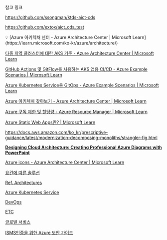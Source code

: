 참고 링크

https://github.com/ssongman/ktds-aict-cds

https://github.com/extox/aict_cds_test

<aside>
💡 [Azure 아키텍처 센터 - Azure Architecture Center | Microsoft Learn](https://learn.microsoft.com/ko-kr/azure/architecture/)

[다중 지역 클러스터에 대한 AKS 기준 - Azure Architecture Center | Microsoft Learn](https://learn.microsoft.com/ko-kr/azure/architecture/reference-architectures/containers/aks-multi-region/aks-multi-cluster)

[GitHub Actions 및 GitFlow를 사용하는 AKS 앱용 CI/CD - Azure Example Scenarios | Microsoft Learn](https://learn.microsoft.com/ko-kr/azure/architecture/guide/aks/aks-cicd-github-actions-and-gitops)

[Azure Kubernetes Service용 GitOps - Azure Example Scenarios | Microsoft Learn](https://learn.microsoft.com/ko-kr/azure/architecture/example-scenario/gitops-aks/gitops-blueprint-aks)

[Azure 아키텍처 찾아보기 - Azure Architecture Center | Microsoft Learn](https://learn.microsoft.com/ko-kr/azure/architecture/browse/?products=azure&expanded=azure)

[Azure 구독 제한 및 할당량 - Azure Resource Manager | Microsoft Learn](https://learn.microsoft.com/ko-kr/azure/azure-resource-manager/management/azure-subscription-service-limits?toc=%2Fazure%2Fvirtual-network%2Ftoc.json#networking-limits)

</aside>

[Azure Static Web Apps란? | Microsoft Learn](https://learn.microsoft.com/ko-kr/azure/static-web-apps/overview)

https://docs.aws.amazon.com/ko_kr/prescriptive-guidance/latest/modernization-decomposing-monoliths/strangler-fig.html

[**Designing Cloud Architecture: Creating Professional Azure Diagrams with PowerPoint**](https://techcommunity.microsoft.com/t5/core-infrastructure-and-security/designing-cloud-architecture-creating-professional-azure/ba-p/3996707)

[Azure icons - Azure Architecture Center | Microsoft Learn](https://learn.microsoft.com/en-us/azure/architecture/icons/)

[요건에 따른 솔루션](https://www.notion.so/8603f8aa54f240f0b945aadd737be89f?pvs=21)

[Ref. Architectures](https://www.notion.so/Ref-Architectures-0d00f79522184339abc81cee3bb880d0?pvs=21)

[Azure Kubernetes Service](https://www.notion.so/Azure-Kubernetes-Service-b720bec5cc9e41acabb05be494f0c479?pvs=21)

[DevOps](https://www.notion.so/DevOps-f1b6e1356b68438299e7cf7f4c989444?pvs=21)

[ETC](https://www.notion.so/ETC-1ff0d33d17934edc9360bce5117256bf?pvs=21)

[글로벌 서비스](https://www.notion.so/4026b085194141ae933dfeafd34daecd?pvs=21)

[ISMS인증을 위한 Azure 보안 가이드](https://www.skshieldus.com/download/files/download.do?o_fname=2023%20%ED%81%B4%EB%9D%BC%EC%9A%B0%EB%93%9C%20%EB%B3%B4%EC%95%88%20%EA%B0%80%EC%9D%B4%EB%93%9C_%20Azure.pdf&r_fname=20221220170359688.pdf)
